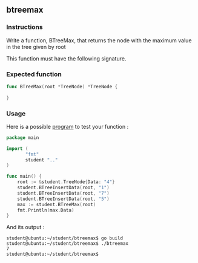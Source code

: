 ## btreemax

### Instructions

Write a function, BTreeMax, that returns the node with the maximum value in the tree given by root

This function must have the following signature.

### Expected function

```go
func BTreeMax(root *TreeNode) *TreeNode {
	
}

```

### Usage

Here is a possible [program](TODO-LINK) to test your function :

```go
package main

import (
       "fmt"
       student ".."
)

func main() {
	root := &student.TreeNode{Data: "4"}
	student.BTreeInsertData(root, "1")
	student.BTreeInsertData(root, "7")
	student.BTreeInsertData(root, "5")
	max := student.BTreeMax(root)
	fmt.Println(max.Data)
}
```

And its output :

```console
student@ubuntu:~/student/btreemax$ go build
student@ubuntu:~/student/btreemax$ ./btreemax
7
student@ubuntu:~/student/btreemax$ 
```
